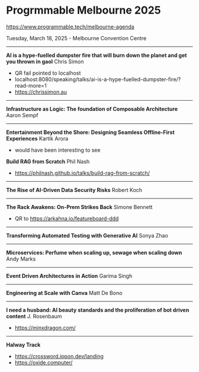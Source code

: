 # Progrmmable Melbourne 2025

https://www.programmable.tech/melbourne-agenda

Tuesday, March 18, 2025 - Melbourne Convention Centre

---

**AI is a hype-fuelled dumpster fire that will burn down the planet and get you
thrown in gaol**
Chris Simon

- QR fail pointed to localhost
- localhost:8080/speaking/talks/ai-is-a-hype-fuelled-dumpster-fire/?read-more=1
- https://chrissimon.au

---

**Infrastructure as Logic: The foundation of Composable Architecture**
Aaron Sempf

---

**Entertainment Beyond the Shore: Designing Seamless Offline-First
Experiences**
Kartik Arora

- would have been interesting to see

**Build RAG from Scratch**
Phil Nash

- https://philnash.github.io/talks/build-rag-from-scratch/

---

**The Rise of AI-Driven Data Security Risks**
Robert Koch

---

**The Rack Awakens: On-Prem Strikes Back**
Simone Bennett

- QR to https://arkahna.io/featureboard-ddd

---

**Transforming Automated Testing with Generative AI**
Sonya Zhao

---

**Microservices: Perfume when scaling up, sewage when scaling down**
Andy Marks

---

**Event Driven Architectures in Action**
Garima Singh

---

**Engineering at Scale with Canva**
Matt De Bono

---

**I need a husband: AI beauty standards and the proliferation of bot driven
content**
J. Rosenbaum

- https://minxdragon.com/

---

**Halway Track**

- https://crossword.ippon.dev/landing
- https://oxide.computer/
